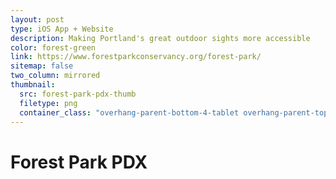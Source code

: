 ```yaml
---
layout: post
type: iOS App + Website
description: Making Portland's great outdoor sights more accessible
color: forest-green
link: https://www.forestparkconservancy.org/forest-park/
sitemap: false
two_column: mirrored
thumbnail:
  src: forest-park-pdx-thumb
  filetype: png
  container_class: "overhang-parent-bottom-4-tablet overhang-parent-top-4-tablet"
---
```


# Forest Park PDX
